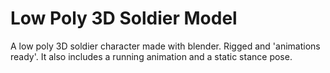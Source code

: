 # Low Poly 3D Soldier Model
A low poly 3D soldier character made with blender. Rigged and 'animations ready'. It also includes a running animation and a static stance pose.

